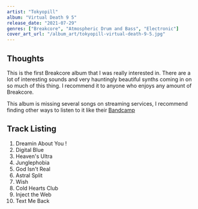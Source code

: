 ```yaml
---
artist: "Tokyopill"
album: "Virtual Death 9 5"
release_date: "2021-07-29"
genres: ["Breakcore", "Atmospheric Drum and Bass", "Electronic"]
cover_art_url: "/album_art/tokyopill-virtual-death-9-5.jpg"
---
```


## Thoughts
This is the first Breakcore album that I was really interested in. There are a lot of interesting sounds and very hauntingly beautiful synths coming in on so much of this thing. I recommend it to anyone who enjoys any amount of Breakcore.

This album is missing several songs on streaming services, I recommend finding other ways to listen to it like their [Bandcamp](https://tokyopill.bandcamp.com/album/virtual-death-9-5?from=band_sub)


## Track Listing

1. Dreamin About You !
2. Digital Blue
3. Heaven's Ultra
4. Junglephobia
5. God Isn't Real
6. Astral Split
7. Wish
8. Cold Hearts Club
9. Inject the Web
10. Text Me Back